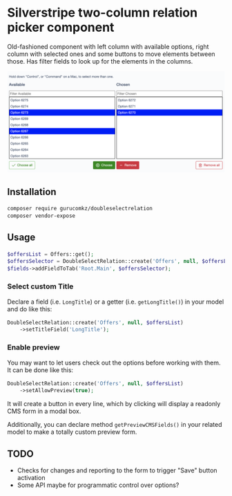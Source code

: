 # Silverstripe two-column relation picker component 

Old-fashioned component with left column with available options, right column with selected ones and some buttons to move elements between those.
Has filter fields to look up for the elements in the columns.

![](example.png)

## Installation 

```bash
composer require gurucomkz/doubleselectrelation
composer vendor-expose
```

## Usage

```php
$offersList = Offers::get();
$offersSelector = DoubleSelectRelation::create('Offers', null, $offersList);
$fields->addFieldToTab('Root.Main', $offersSelector);
```
### Select custom Title

Declare a field (i.e. `LongTitle`) or a getter (i.e. `getLongTitle()`) in your model and do like this:
```php
DoubleSelectRelation::create('Offers', null, $offersList)
    ->setTitleField('LongTitle');
```

### Enable preview 

You may want to let users check out the options before working with them. It can be done like this:
```php
DoubleSelectRelation::create('Offers', null, $offersList)
    ->setAllowPreview(true);
```
It will create a button in every line, which by clicking will display a readonly CMS form in a modal box.

Additionally, you can declare method `getPreviewCMSFields()` in your related model to make a totally custom preview form.
## TODO

* Checks for changes and reporting to the form to trigger "Save" button activation
* Some API maybe for programmatic control over options?
